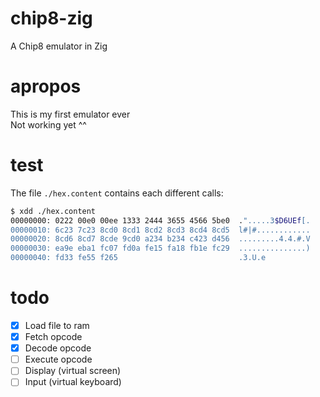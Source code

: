 # chip8-zig
A Chip8 emulator in Zig

# apropos
This is my first emulator ever  
Not working yet ^^

# test
The file `./hex.content` contains each different calls:  
```bash
$ xdd ./hex.content
00000000: 0222 00e0 00ee 1333 2444 3655 4566 5be0  .".....3$D6UEf[.
00000010: 6c23 7c23 8cd0 8cd1 8cd2 8cd3 8cd4 8cd5  l#|#............
00000020: 8cd6 8cd7 8cde 9cd0 a234 b234 c423 d456  .........4.4.#.V
00000030: ea9e eba1 fc07 fd0a fe15 fa18 fb1e fc29  ...............)
00000040: fd33 fe55 f265                           .3.U.e
```

# todo
- [X] Load file to ram
- [X] Fetch opcode
- [X] Decode opcode
- [ ] Execute opcode
- [ ] Display (virtual screen)
- [ ] Input (virtual keyboard)
